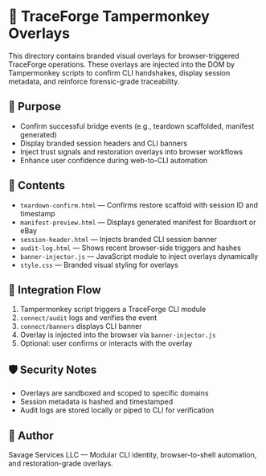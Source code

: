 # 🧩 TraceForge Tampermonkey Overlays

This directory contains branded visual overlays for browser-triggered TraceForge operations. These overlays are injected into the DOM by Tampermonkey scripts to confirm CLI handshakes, display session metadata, and reinforce forensic-grade traceability.

## 🎯 Purpose

- Confirm successful bridge events (e.g., teardown scaffolded, manifest generated)
- Display branded session headers and CLI banners
- Inject trust signals and restoration overlays into browser workflows
- Enhance user confidence during web-to-CLI automation

## 📁 Contents

- `teardown-confirm.html` — Confirms restore scaffold with session ID and timestamp
- `manifest-preview.html` — Displays generated manifest for Boardsort or eBay
- `session-header.html` — Injects branded CLI session banner
- `audit-log.html` — Shows recent browser-side triggers and hashes
- `banner-injector.js` — JavaScript module to inject overlays dynamically
- `style.css` — Branded visual styling for overlays

## 🔗 Integration Flow

1. Tampermonkey script triggers a TraceForge CLI module
2. `connect/audit` logs and verifies the event
3. `connect/banners` displays CLI banner
4. Overlay is injected into the browser via `banner-injector.js`
5. Optional: user confirms or interacts with the overlay

## 🛡️ Security Notes

- Overlays are sandboxed and scoped to specific domains
- Session metadata is hashed and timestamped
- Audit logs are stored locally or piped to CLI for verification

## 🧠 Author

Savage Services LLC — Modular CLI identity, browser-to-shell automation, and restoration-grade overlays.